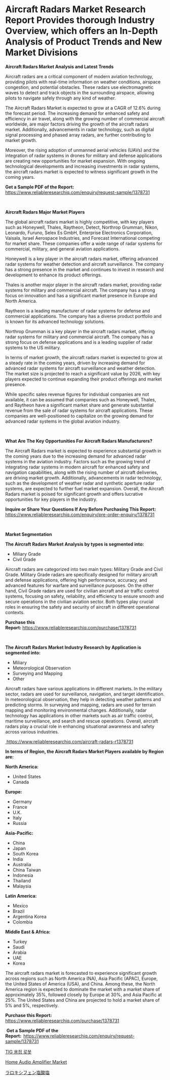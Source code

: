 <p><h1>Aircraft Radars Market Research Report Provides thorough Industry Overview, which offers an In-Depth Analysis of Product Trends and New Market Divisions</h1></p><p><strong>Aircraft Radars Market Analysis and Latest Trends</strong></p>
<p><p>Aircraft radars are a critical component of modern aviation technology, providing pilots with real-time information on weather conditions, airspace congestion, and potential obstacles. These radars use electromagnetic waves to detect and track objects in the surrounding airspace, allowing pilots to navigate safely through any kind of weather.</p><p>The Aircraft Radars Market is expected to grow at a CAGR of 12.6% during the forecast period. The increasing demand for enhanced safety and efficiency in air travel, along with the growing number of commercial aircraft worldwide, are major factors driving the growth of the aircraft radars market. Additionally, advancements in radar technology, such as digital signal processing and phased array radars, are further contributing to market growth.</p><p>Moreover, the rising adoption of unmanned aerial vehicles (UAVs) and the integration of radar systems in drones for military and defense applications are creating new opportunities for market expansion. With ongoing technological developments and increasing investments in radar systems, the aircraft radars market is expected to witness significant growth in the coming years.</p></p>
<p><strong>Get a Sample PDF of the Report:&nbsp;</strong> <a href="https://www.reliableresearchiq.com/enquiry/request-sample/1378731">https://www.reliableresearchiq.com/enquiry/request-sample/1378731</a></p>
<p>&nbsp;</p>
<p><strong>Aircraft Radars Major Market Players</strong></p>
<p><p>The global aircraft radars market is highly competitive, with key players such as Honeywell, Thales, Raytheon, Detect, Northrop Grumman, Nikon, Leonardo, Furuno, Selex Es GmbH, Enterprise Electronics Corporation, Vaisala, Israel Aerospace Industries, and Forecast International competing for market share. These companies offer a wide range of radar systems for commercial, military, and general aviation applications.</p><p>Honeywell is a key player in the aircraft radars market, offering advanced radar systems for weather detection and aircraft surveillance. The company has a strong presence in the market and continues to invest in research and development to enhance its product offerings.</p><p>Thales is another major player in the aircraft radars market, providing radar systems for military and commercial aircraft. The company has a strong focus on innovation and has a significant market presence in Europe and North America.</p><p>Raytheon is a leading manufacturer of radar systems for defense and commercial applications. The company has a diverse product portfolio and is known for its advanced technology solutions.</p><p>Northrop Grumman is a key player in the aircraft radars market, offering radar systems for military and commercial aircraft. The company has a strong focus on defense applications and is a leading supplier of radar systems to the US military.</p><p>In terms of market growth, the aircraft radars market is expected to grow at a steady rate in the coming years, driven by increasing demand for advanced radar systems for aircraft surveillance and weather detection. The market size is projected to reach a significant value by 2026, with key players expected to continue expanding their product offerings and market presence.</p><p>While specific sales revenue figures for individual companies are not available, it can be assumed that companies such as Honeywell, Thales, and Raytheon have a significant market share and generate substantial revenue from the sale of radar systems for aircraft applications. These companies are well-positioned to capitalize on the growing demand for advanced radar systems in the global aviation industry.</p></p>
<p>&nbsp;</p>
<p><strong>What Are The Key Opportunities For Aircraft Radars Manufacturers?</strong></p>
<p><p>The Aircraft Radars market is expected to experience substantial growth in the coming years due to the increasing demand for advanced radar systems in the aviation industry. Factors such as the growing trend of integrating radar systems in modern aircraft for enhanced safety and navigation capabilities, along with the rising number of aircraft deliveries, are driving market growth. Additionally, advancements in radar technology, such as the development of weather radar and synthetic aperture radar systems, are expected to further fuel market expansion. Overall, the Aircraft Radars market is poised for significant growth and offers lucrative opportunities for key players in the industry.</p></p>
<p><strong>Inquire or Share Your Questions If Any Before Purchasing This Report:</strong> <a href="https://www.reliableresearchiq.com/enquiry/pre-order-enquiry/1378731">https://www.reliableresearchiq.com/enquiry/pre-order-enquiry/1378731</a></p>
<p>&nbsp;</p>
<p><strong>Market Segmentation</strong></p>
<p><strong>The Aircraft Radars Market Analysis by types is segmented into:</strong></p>
<p><ul><li>Miliary Grade</li><li>Civil Grade</li></ul></p>
<p><p>Aircraft radars are categorized into two main types: Military Grade and Civil Grade. Military Grade radars are specifically designed for military aircraft and defense applications, offering high performance, accuracy, and advanced features for warfare and surveillance purposes. On the other hand, Civil Grade radars are used for civilian aircraft and air traffic control systems, focusing on safety, reliability, and efficiency to ensure smooth and secure operations in the civilian aviation sector. Both types play crucial roles in ensuring the safety and security of aircraft in different operational contexts.</p></p>
<p><strong>Purchase this Report:&nbsp;</strong><a href="https://www.reliableresearchiq.com/purchase/1378731">https://www.reliableresearchiq.com/purchase/1378731</a></p>
<p>&nbsp;</p>
<p><strong>The Aircraft Radars Market Industry Research by Application is segmented into:</strong></p>
<p><ul><li>Miliary</li><li>Meteorological Observation</li><li>Surveying and Mapping</li><li>Other</li></ul></p>
<p><p>Aircraft radars have various applications in different markets. In the military sector, radars are used for surveillance, navigation, and target identification. In meteorological observation, they help in detecting weather patterns and predicting storms. In surveying and mapping, radars are used for terrain mapping and monitoring environmental changes. Additionally, radar technology has applications in other markets such as air traffic control, maritime surveillance, and search and rescue operations. Overall, aircraft radars play a crucial role in enhancing situational awareness and safety across various industries.</p></p>
<p><a href="https://www.reliableresearchiq.com/aircraft-radars-r1378731">&nbsp;https://www.reliableresearchiq.com/aircraft-radars-r1378731</a></p>
<p><strong>In terms of Region, the Aircraft Radars Market Players available by Region are:</strong></p>
<p>
    <p> <strong> North America: </strong>
        <ul>
            <li>United States</li>
            <li>Canada</li>
        </ul>
        </p> 
    <p> <strong> Europe: </strong>
        <ul>
            <li>Germany</li>
            <li>France</li>
            <li>U.K.</li>
            <li>Italy</li>
            <li>Russia</li>
        </ul>
        </p> 
    <p> <strong> Asia-Pacific: </strong>
        <ul>
            <li>China</li>
            <li>Japan</li>
            <li>South Korea</li>
            <li>India</li>
            <li>Australia</li>
            <li>China Taiwan</li>
            <li>Indonesia</li>
            <li>Thailand</li>
            <li>Malaysia</li>
        </ul>
        </p> 
    <p> <strong> Latin America: </strong>
        <ul>
            <li>Mexico</li>
            <li>Brazil</li>
            <li>Argentina Korea</li>
            <li>Colombia</li>
        </ul>
        </p> 
    <p> <strong> Middle East & Africa: </strong>
        <ul>
            <li>Turkey</li>
            <li>Saudi</li>
            <li>Arabia</li>
            <li>UAE</li>
            <li>Korea</li>
        </ul>
    </p>
    </p>
<p><p>The aircraft radars market is forecasted to experience significant growth across regions such as North America (NA), Asia Pacific (APAC), Europe, the United States of America (USA), and China. Among these, the North America region is expected to dominate the market with a market share of approximately 35%, followed closely by Europe at 30%, and Asia Pacific at 25%. The United States and China are projected to hold a market share of 5% and 5%, respectively.</p></p>
<p><strong>Purchase this Report: </strong><a href="https://www.reliableresearchiq.com/purchase/1378731">https://www.reliableresearchiq.com/purchase/1378731</a></p>
<p>&nbsp;<strong>Get a Sample PDF of the Report:&nbsp;&nbsp;</strong><a href="https://www.reliableresearchiq.com/enquiry/request-sample/1378731">https://www.reliableresearchiq.com/enquiry/request-sample/1378731</a></p>
<p><strong></strong></p>
<p><p><a href="https://github.com/vdhdwjyp90142/Market-Research-Report-List-3/blob/main/143119944325.md">TIG 용접 로봇</a></p><p><a href="https://github.com/eliasMan59/Market-Research-Report-List-1/blob/main/home-audio-amplifier-market.md">Home Audio Amplifier Market</a></p><p><a href="https://github.com/sghwr779811674/Market-Research-Report-List-3/blob/main/278819834177.md">ラロキシフェン塩酸塩</a></p></p>